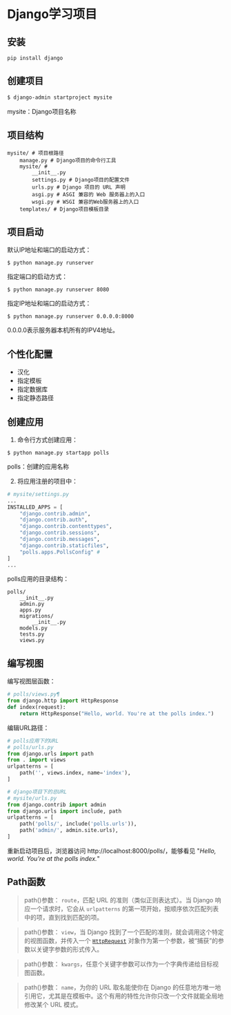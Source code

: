 # Django学习项目
## 安装

~~~ shell
pip install django
~~~

## 创建项目

~~~ sh
$ django-admin startproject mysite
~~~

mysite：Django项目名称

## 项目结构

~~~ 
mysite/ # 项目根路径
    manage.py # Django项目的命令行工具
    mysite/ # 
        __init__.py
        settings.py # Django项目的配置文件
        urls.py # Django 项目的 URL 声明
        asgi.py # ASGI 兼容的 Web 服务器上的入口
        wsgi.py # WSGI 兼容的Web服务器上的入口
    templates/ # Django项目模板目录
~~~

## 项目启动

默认IP地址和端口的启动方式：

~~~ shell
$ python manage.py runserver
~~~

指定端口的启动方式：

~~~ shell
$ python manage.py runserver 8080
~~~

指定IP地址和端口的启动方式：

~~~ shell
$ python manage.py runserver 0.0.0.0:8000
~~~

0.0.0.0表示服务器本机所有的IPV4地址。

## 个性化配置

* 汉化
* 指定模板
* 指定数据库
* 指定静态路径

## 创建应用

1. 命令行方式创建应用：

~~~ shell
$ python manage.py startapp polls
~~~

polls：创建的应用名称

2. 将应用注册的项目中：

~~~ python
# mysite/settings.py
...
INSTALLED_APPS = [
    "django.contrib.admin",
    "django.contrib.auth",
    "django.contrib.contenttypes",
    "django.contrib.sessions",
    "django.contrib.messages",
    "django.contrib.staticfiles",
    "polls.apps.PollsConfig" # 
]
...
~~~



polls应用的目录结构：

~~~ 
polls/
    __init__.py
    admin.py
    apps.py
    migrations/
        __init__.py
    models.py
    tests.py
    views.py
~~~

## 编写视图

编写视图层函数：

```python
# polls/views.py¶
from django.http import HttpResponse
def index(request):
    return HttpResponse("Hello, world. You're at the polls index.")
```

编辑URL路径：

```python
# polls应用下的URL
# polls/urls.py
from django.urls import path
from . import views
urlpatterns = [
    path('', views.index, name='index'),
]

# django项目下的总URL
# mysite/urls.py
from django.contrib import admin
from django.urls import include, path
urlpatterns = [
    path('polls/', include('polls.urls')),
    path('admin/', admin.site.urls),
]
```

重新启动项目后，浏览器访问 http://localhost:8000/polls/，能够看见 "*Hello, world. You're at the polls index.*" 

## Path函数

> path()参数： `route`，匹配 URL 的准则（类似正则表达式）。当 Django 响应一个请求时，它会从 `urlpatterns` 的第一项开始，按顺序依次匹配列表中的项，直到找到匹配的项。

> path()参数： `view`，当 Django 找到了一个匹配的准则，就会调用这个特定的视图函数，并传入一个 [`HttpRequest`](https://docs.djangoproject.com/zh-hans/3.2/ref/request-response/#django.http.HttpRequest) 对象作为第一个参数，被“捕获”的参数以关键字参数的形式传入。

> path()参数： `kwargs`，任意个关键字参数可以作为一个字典传递给目标视图函数。

> path()参数： `name`，为你的 URL 取名能使你在 Django 的任意地方唯一地引用它，尤其是在模板中。这个有用的特性允许你只改一个文件就能全局地修改某个 URL 模式。









































